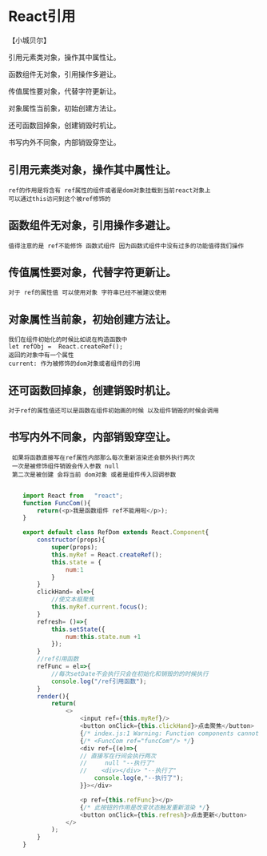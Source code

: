 # React引用

【小城贝尔】

引用元素类对象，操作其中属性让。

函数组件无对象，引用操作多避让。

传值属性要对象，代替字符更新让。

对象属性当前象，初始创建方法让。

还可函数回掉象，创建销毁时机让。

书写内外不同象，内部销毁穿空让。


##  引用元素类对象，操作其中属性让。
    ref的作用是将含有 ref属性的组件或者是dom对象挂载到当前react对象上
    可以通过this访问到这个被ref修饰的
##  函数组件无对象，引用操作多避让。
    值得注意的是 ref不能修饰 函数式组件 因为函数式组件中没有过多的功能值得我们操作
##  传值属性要对象，代替字符更新让。
    对于 ref的属性值 可以使用对象 字符串已经不被建议使用
##  对象属性当前象，初始创建方法让。
    我们在组件初始化的时候比如说在构造函数中 
    let refObj =  React.createRef();
    返回的对象中有一个属性 
    current: 作为被修饰的dom对象或者组件的引用
##  还可函数回掉象，创建销毁时机让。
    对于ref的属性值还可以是函数在组件初始画的时候 以及组件销毁的时候会调用
##  书写内外不同象，内部销毁穿空让。
     如果将函数直接写在ref属性内部那么每次重新渲染还会额外执行两次
     一次是被修饰组件销毁会传入参数 null 
     第二次是被创建 会将当前 dom对象 或者是组件传入回调参数
```js

    import React from   "react";
    function FuncCom(){
        return(<p>我是函数组件 ref不能用啦</p>);
    }

    export default class RefDom extends React.Component{
        constructor(props){
            super(props);
            this.myRef = React.createRef();
            this.state = {
                num:1
            }
        }
        clickHand= el=>{
            //使文本框聚焦
            this.myRef.current.focus();
        }
        refresh= ()=>{
            this.setState({
                num:this.state.num +1
            });
        }
        //ref引用函数
        refFunc = el=>{
            //每次setDate不会执行只会在初始化和销毁的的时候执行
            console.log("/ref引用函数");
        }
        render(){
            return(
                <>
                    <input ref={this.myRef}/>
                    <button onClick={this.clickHand}>点击聚焦</button>
                    {/* index.js:1 Warning: Function components cannot be given refs */}
                    {/* <FuncCom ref="funcCom"/> */}
                    <div ref={(e)=>{
                    // 直接写在行间会执行两次
                    //     null "--执行了"
                    //    <div>​</div>​ "--执行了"
                        console.log(e,"--执行了");
                    }}></div>

                    <p ref={this.refFunc}></p>
                    {/* 此按钮的作用是改变状态触发重新渲染 */}
                    <button onClick={this.refresh}>点击更新</button>
                </>
            );
        }
    }
```